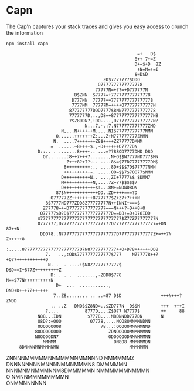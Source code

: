 # Capn
The Cap'n captures your stack traces and gives you easy access to crunch the information

`npm install capn`


                                                      =+   D$                   
                                                     8++ 7+=Z                   
                                                     D+=$+D  8Z                 
                                                      +N=M=+=I                  
                                                     $=D$D                      
                                         ZO$7777777$ODO                         
                                       O7777777777777778                        
                                      77777N=+??=+D777777N                      
                              D$ZNN  $7777=+777777777777778                     
                             D777NN  77777==7777777777777778                    
                             7777NM  77777M=++++O77777777777N                   
                            877777777DDD7777$8NN7777777777778                   
                            7777777D,..,D8=+8777777777777777N8                  
                            7$Z8DDN?,:DO....,D77777777777777NZ                  
                                  N...7,~.:7.N777777777777ZMD                   
                         N,...N++++++M.....NI$77777777777NMN                    
                       O......+++++++Z:...Z+N777777777ZMMN                      
                      N.  ....7+++++++Z8$++++ZZ77777DMMM                        
                     =  ......~8++++$.,~D++++++O7777DN                          
                D::.. . .......8+++~.. ...=??88OD7777DMD D8D                    
                  O?.. ....:8++7+++7.......,N+O$$N7777ND777$MN                  
                           Z+++8?+I?~.. ....8$=$77D77777777DM$                  
                          8+++++++++:.. ....8D+$$$7D$77777NMN                   
                          ++++++++++~. .....OO=$$7$7OO77$NMN                    
                         D++++++++++N.. ...,ZI+7777$$ $DMM7                     
                         M+++++++++++N,....7Z=?7$$$$$7                          
                         D++++++++++++$:...8N+=NDND8ON                          
                       87$N++++++++++++DD..ZD++++===?D                          
                     O77777ZZ++++++++8777777$Z+Z7+?+++N                         
                   8$7777ND777ZDD8Z77777777N++INNI+===$                         
                  Z77778=+=D77777777777777===N+++?+D++8+O                       
                 O77777$D?D$7777777777777777D==D8+=D+D78IDD                     
                $7777777777777777777777777777777$Z77Z77777777N                  
                O777777,D7777777777777777777D7777777777777777=+ON      87++N    
                 DDO78..N777777777777777777777D7777777777777Z+=++7N  Z+++++8    
                  :.....8777777777777777777777O7N87777777777++O+D78++++++DD8    
                   7.   ..,:OD$7777777777777$777    NZ77778++?+O77+++++++++++D  
                    N. .  . ....:$N8Z7777777777$       D$D==I+877Z+++++++++Z    
                     D: . . .  .......,~ZDD8$778          N==$77N++++++++++N    
                       D+  ...  ...........,                 DND+D+++7Z++++++   
                      7..Z8........ .. ..=87 D$D               +++N+++?  ZNDD   
                     .. ..Z   DNO$$Z8ND=..$ZD777N  D$$M        +++  +++I        
                   ?....          8777D,...Z$O77 N7777$        ++     88        
                N88...IDN          $7778....M8DNNDD777DN       N                
                O8D?:=OOO           O7778,....NOO8OMNMMNDNN                     
                OOOOOOOO8               78...:OOOOOMMNMMNND                     
               8OOOOOOOOD                  ZDNOOOOOMNMMMMNN                     
               N8OOOODN7                   ODOOOOODNMNMMMNN                     
                  MMMMM                      ON8O8 MMMMMMDN                     
         8DNNNNMNNMMMNMN                           MMMMMMN                      
  ZNNNNMMMMMNNMMMMNMMNNND                          NMMMMMZ                      
 DNNNNNNNNMNNNNMMNMMMN8                           DMMMMMN                       
  NNNMNMNMMMNNM8DMMMMMN                      NMMMMMMNMMMN                       
                O                           NMNNMMMMMMMMN                       
                                              ONMMNNNNNN                        
                                                                                
